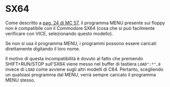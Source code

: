 # SX64
Come descritto a [pag. 24 di MC 57](https://archive.org/details/MC_microcomputer-057/page/n23/mode/2up), 
il programma MENU presente sui floppy non è compatibile con il Commodore SX64 
(cosa che si può facilmente verificare con VICE, selezionando questo modello).

Se non si usa il programma MENU, i programmi possono essere caricati 
direttamente digitando il loro nome.

Il motivo di questa incompatibilità è dovuto al fatto che premendo SHIFT+RUN/STOP 
sull'SX64 viene messo nel buffer di tastiera `LOAD":*",8` invece di `LOAD` come
avviene sugli altri modelli di C64. Pertanto, scegliendo un qualsiasi programma
dal MENU, verrà sempre caricato il programma MENU stesso.
